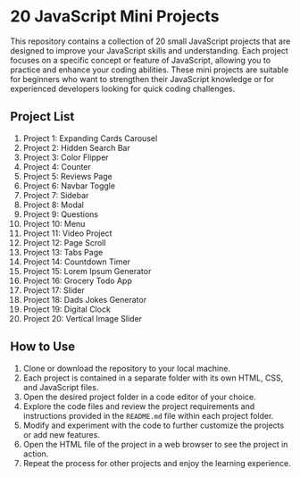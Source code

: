 # 20 JavaScript Mini Projects

This repository contains a collection of 20 small JavaScript projects that are designed to improve your JavaScript skills and understanding. Each project focuses on a specific concept or feature of JavaScript, allowing you to practice and enhance your coding abilities. These mini projects are suitable for beginners who want to strengthen their JavaScript knowledge or for experienced developers looking for quick coding challenges.

## Project List

1. Project 1: Expanding Cards Carousel
2. Project 2: Hidden Search Bar
3. Project 3: Color Flipper
4. Project 4: Counter
5. Project 5: Reviews Page
6. Project 6: Navbar Toggle
7. Project 7: Sidebar
8. Project 8: Modal
9. Project 9: Questions
10. Project 10: Menu
11. Project 11: Video Project
12. Project 12: Page Scroll 
13. Project 13: Tabs Page
14. Project 14: Countdown Timer
15. Project 15: Lorem Ipsum Generator
16. Project 16: Grocery Todo App
17. Project 17: Slider
18. Project 18: Dads Jokes Generator
19. Project 19: Digital Clock
20. Project 20: Vertical Image Slider


## How to Use

1. Clone or download the repository to your local machine.
2. Each project is contained in a separate folder with its own HTML, CSS, and JavaScript files.
3. Open the desired project folder in a code editor of your choice.
4. Explore the code files and review the project requirements and instructions provided in the `README.md` file within each project folder.
5. Modify and experiment with the code to further customize the projects or add new features.
6. Open the HTML file of the project in a web browser to see the project in action.
7. Repeat the process for other projects and enjoy the learning experience.

